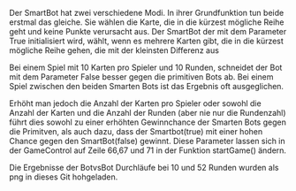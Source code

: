 Der SmartBot hat zwei verschiedene Modi. In ihrer Grundfunktion tun beide erstmal das gleiche.
Sie wählen die Karte, die in die kürzest mögliche Reihe geht und keine Punkte verursacht aus.
Der SmartBot der mit dem Parameter True initialisiert wird, wählt, wenn es mehrere Karten gibt, die in die kürzest mögliche Reihe gehen, die mit der kleinsten Differenz aus

Bei einem Spiel mit 10 Karten pro Spieler und 10 Runden, schneidet der Bot mit dem Parameter False besser gegen die primitiven Bots ab.
Bei einem Spiel zwischen den beiden Smarten Bots ist das Ergebnis oft ausgeglichen.

Erhöht man jedoch die Anzahl der Karten pro Spieler oder sowohl die Anzahl der Karten und die Anzahl der Runden (aber nie nur die Rundenzahl)
führt dies sowohl zu einer erhöhten Gewinnchance der Smarten Bots gegen die Primitven, als auch dazu, dass der Smartbot(true) mit einer hohen Chance gegen den SmartBot(false) gewinnt.
Diese Parameter lassen sich in der GameControl auf Zeile 66,67 und 71 in der Funktion startGame() ändern.

Die Ergebnisse der BotvsBot Durchläufe bei 10 und 52 Runden wurden als png in dieses Git hohgeladen.
